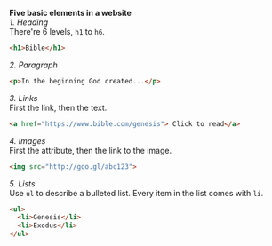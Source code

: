 **Five basic elements in a website**  
*1. Heading*  
There're 6 levels, `h1` to `h6`.  
```html
<h1>Bible</h1>
```
*2. Paragraph*  
```html
<p>In the beginning God created...</p>
```
*3. Links*  
First the link, then the text.  
```html
<a href="https://www.bible.com/genesis"> Click to read</a>
```
*4. Images*   
First the attribute, then the link to the image.
```html
<img src="http://goo.gl/abc123">
```
*5. Lists*  
Use `ul` to describe a bulleted list. Every item in the list comes with `li`.  
```html
<ul>
  <li>Genesis</li>
  <li>Exodus</li>
</ul>
```

